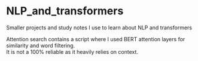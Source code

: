 # NLP_and_transformers
Smaller projects and study notes I use to learn about NLP and transformers

 Attention search contains a  script where I used BERT attention layers for similarity and word filtering. <br>
 It is not a 100% reliable as it heavily relies on context.
 
